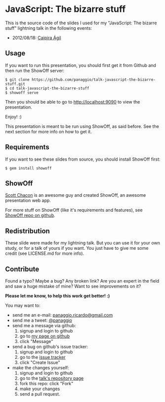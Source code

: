 # JavaScript: The bizarre stuff

This is the source code of the slides I used for my "JavaScript: The bizarre
stuff" lightning talk in the following events:

  - 2012/08/18: [Caipira Ágil](http://caipiraagil.com/)

## Usage #

If you want to run this presentation, you should first get it from Github
and then run the ShowOff server:

    $ git clone https://github.com/panaggio/talk-javascript-the-bizarre-stuff.git
    $ cd talk-javascript-the-bizarre-stuff
    $ showoff serve

Then you should be able to go to
[http://localhost:9090](http://localhost:9090) to view the presentation.

Enjoy! :)

This presentation is meant to be run using ShowOff, as said before. See the
next section for more info on how to get it.

## Requirements

If you want to see these slides from source, you should install ShowOff first:

    $ gem install showoff

## ShowOff

[Scott Chacon](https://github.com/schacon/) is an awesome guy and created
ShowOff, an awesome presentation web app.

For more stuff on ShowOff (like it's requirements and features), see
[ShowOff repo on github](https://github.com/schacon/showoff).

## Redistribution

These slide were made for my lightning talk. But you can use it for your own
study, or for a talk of yours if you want. You just have to give me some credit
(see LICENSE.md for more info).

## Contribute

Found a typo? Maybe a bug? Any broken link? Are you an expert in the field and
saw a huge mistake of mine? Want to see improvements on it?

**Please let me know, to help this work get better! :)**

You may want to:

- send me an e-mail: [panaggio.ricardo@gmail.com](mailto:panaggio.ricardo@gmail.com)
- send me a tweet: [@panaggio](https://twitter.com/panaggio)
- send me a message via github:
    1. signup and login to github
    2. go to [my page on github](https://github.com/panaggio)
    3. click "Message"
- send a bug on github's issue tracker:
    1. signup and login to github
    2. go to the [issue tracker](https://github.com/panaggio/talk-javascript-the-bizarre-stuff/issues)
    3. click "Create Issue"
- make the changes yourself:
    1. signup and login to github
    2. go to the [talk's repository page](https://github.com/panaggio/talk-javascript-the-bizarre-stuff)
    3. fork this repo: click "Fork"
    4. make your changes
    5. send a pull request.
